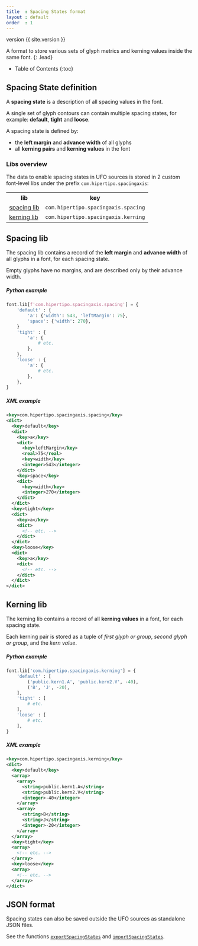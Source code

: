 ```yaml
---
title  : Spacing States format
layout : default
order  : 1
---
```


<span class='badge bg-secondary'>version {{ site.version }}</span>

A format to store various sets of glyph metrics and kerning values inside the same font.
{: .lead}

* Table of Contents
{:toc}


Spacing State definition
------------------------

A **spacing state** is a description of all spacing values in the font.

A single set of glyph contours can contain multiple spacing states, for example: **default**, **tight** and **loose**.

A spacing state is defined by:

- the **left margin** and **advance width** of all glyphs
- all **kerning pairs** and **kerning values** in the font

### Libs overview

The data to enable spacing states in UFO sources is stored in 2 custom font-level libs under the prefix `com.hipertipo.spacingaxis`:

<table class='table'>
  <tr>
    <th>lib</th>
    <th>key</th>
  </tr>
  <tr>
    <td><a href='#spacing-lib'>spacing lib</a></td>
    <td><code>com.hipertipo.spacingaxis.spacing</code></td>
  </tr>
  <tr>
    <td><a href='#kerning-lib'>kerning lib</a></td>
    <td><code>com.hipertipo.spacingaxis.kerning</code></td>
  </tr>
</table>


Spacing lib
-----------

The spacing lib contains a record of the **left margin** and **advance width** of all glyphs in a font, for each spacing state.

Empty glyphs have no margins, and are described only by their advance width.

##### Python example 

```python
font.lib[f'com.hipertipo.spacingaxis.spacing'] = {
    'default' : {
        'a': {'width': 543, 'leftMargin': 75},
        'space': {'width': 270},
    }
    'tight' : {
        'a': {
            # etc.
        },
    },
    'loose' : {
        'a': {
            # etc.
        },
    },
}
```

##### XML example

```xml
<key>com.hipertipo.spacingaxis.spacing</key>
<dict>
  <key>default</key>
  <dict>
    <key>a</key>
    <dict>
      <key>leftMargin</key>
      <real>75</real>
      <key>width</key>
      <integer>543</integer>
    </dict>
    <key>space</key>
    <dict>
      <key>width</key>
      <integer>270</integer>
    </dict>
  </dict>
  <key>tight</key>
  <dict>
    <key>a</key>
    <dict>
      <!-- etc. -->
    </dict>
  </dict>
  <key>loose</key>
  <dict>
    <key>a</key>
    <dict>
      <!-- etc. -->
    </dict>
  </dict>
</dict>
```


Kerning lib
-----------

The kerning lib contains a record of all **kerning values** in a font, for each spacing state.

Each kerning pair is stored as a tuple of *first glyph or group*, *second glyph or group*, and the *kern value*.

##### Python example 

```python
font.lib['com.hipertipo.spacingaxis.kerning'] = {
    'default' : [
        ('public.kern1.A', 'public.kern2.V', -40),
        ('B', 'J', -20),
    ],
    'tight' : [
        # etc.
    ],
    'loose' : [
        # etc.
    ],
}
```

##### XML example

```xml
<key>com.hipertipo.spacingaxis.kerning</key>
<dict>
  <key>default</key>
  <array>
    <array>
      <string>public.kern1.A</string>
      <string>public.kern2.V</string>
      <integer>-40</integer>
    </array>
    <array>
      <string>B</string>
      <string>J</string>
      <integer>-20</integer>
    </array>
  </array>
  <key>tight</key>
  <array>
    <!-- etc. -->
  </array>
  <key>loose</key>
  <array>
    <!-- etc. -->
  </array>
</dict>
```


JSON format
-----------

Spacing states can also be saved outside the UFO sources as standalone JSON files.

See the functions [`exportSpacingStates`](../spacing-states-module/#exportspacingstates) and [`importSpacingStates`](../spacing-states-module/#importspacingstates).